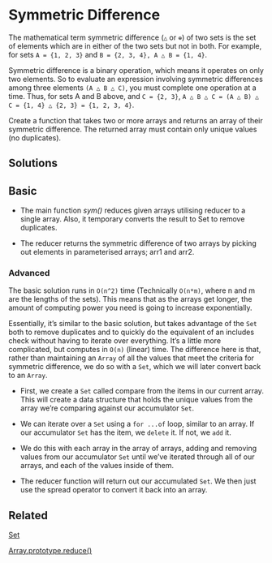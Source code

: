 # Symmetric Difference

The mathematical term symmetric difference (`△` or `⊕`) of two sets is the set of elements which are in either of the two sets but not in both. For example, for sets `A = {1, 2, 3}` and `B = {2, 3, 4}, A △ B = {1, 4}`.

Symmetric difference is a binary operation, which means it operates on only two elements. So to evaluate an expression involving symmetric differences among three elements `(A △ B △ C)`, you must complete one operation at a time. Thus, for sets A and B above, and `C = {2, 3}`, `A △ B △ C = (A △ B) △ C = {1, 4} △ {2, 3} = {1, 2, 3, 4}`.

Create a function that takes two or more arrays and returns an array of their symmetric difference. The returned array must contain only unique values (no duplicates).

## Solutions

## Basic

- The main function *sym()* reduces given arrays utilising reducer to a single array. Also, it temporary converts the result to Set to remove duplicates.

- The reducer returns the symmetric difference of two arrays by picking out elements in parameterised arrays; arr1 and arr2.

### Advanced

The basic solution runs in `O(n^2)` time (Technically `O(n*m)`, where n and m are the lengths of the sets). This means that as the arrays get longer, the amount of computing power you need is going to increase exponentially.

Essentially, it’s similar to the basic solution, but takes advantage of the `Set` both to remove duplicates and to quickly do the equivalent of an includes check without having to iterate over everything. It’s a little more complicated, but computes in `O(n)` (linear) time. The difference here is that, rather than maintaining an `Array` of all the values that meet the criteria for symmetric difference, we do so with a `Set`, which we will later convert back to an `Array`.

- First, we create a `Set` called compare from the items in our current array. This will create a data structure that holds the unique values from the array we’re comparing against our accumulator `Set`.

- We can iterate over a `Set` using a `for ...of` loop, similar to an array. If our accumulator `Set` has the item, we `delete` it. If not, we `add` it.

- We do this with each array in the array of arrays, adding and removing values from our accumulator `Set` until we’ve iterated through all of our arrays, and each of the values inside of them.

- The reducer function will return out our accumulated `Set`. We then just use the spread operator to convert it back into an array.

## Related

[Set](https://developer.mozilla.org/en-US/docs/Web/JavaScript/Reference/Global_Objects/Set)

[Array.prototype.reduce()](https://developer.mozilla.org/en-US/docs/Web/JavaScript/Reference/Global_Objects/Array/Reduce)
